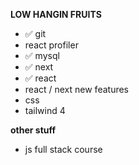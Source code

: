 **LOW HANGIN FRUITS**
- ✅ git
- react profiler
- ✅ mysql
- ✅ next
- ✅ react
- react / next new features
- css 
- tailwind 4


**other stuff**
- js full stack course
